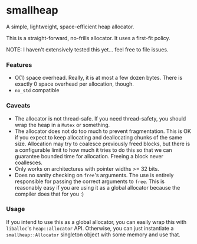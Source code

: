 # smallheap

A simple, lightweight, space-efficient heap allocator.

This is a straight-forward, no-frills allocator. It uses a first-fit policy.

NOTE: I haven't extensively tested this yet... feel free to file issues.

### Features

- O(1) space overhead. Really, it is at most a few dozen bytes. There is exactly 0 space
  overhead per allocation, though.
- `no_std` compatible

### Caveats

- The allocator is not thread-safe. If you need thread-safety, you should wrap the heap in a
  `Mutex` or something.
- The allocator does not do too much to prevent fragmentation. This is OK if you expect to
  keep allocating and deallocating chunks of the same size. Allocation may try to coalesce
  previously freed blocks, but there is a configurable limit to how much it tries to do this
  so that we can guarantee bounded time for allocation. Freeing a block never coallesces.
- Only works on architectures with pointer widths >= 32 bits.
- Does no sanity checking on `free`'s arguments. The use is entirely responsible for passing
  the correct arguments to `free`. This is reasonably easy if you are using it as a global
  allocator because the compiler does that for you :)

### Usage

If you intend to use this as a global allocator, you can easily wrap this with `liballoc`'s
`heap::allocator` API. Otherwise, you can just instantiate a `smallheap::Allocator` singleton
object with some memory and use that.
